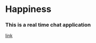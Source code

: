 # Happiness
<h3>This is a real time chat application</h3>
<a href='https://happiness-v1.web.app' >link</a>
